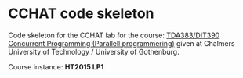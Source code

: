 # CCHAT code skeleton

Code skeleton for the CCHAT lab
for the course: [TDA383/DIT390 Concurrent Programming (Parallell programmering)](http://www.cse.chalmers.se/edu/year/2014/course/TDA383_LP3/)
given at Chalmers University of Technology / University of Gothenburg.

Course instance: **HT2015 LP1**
